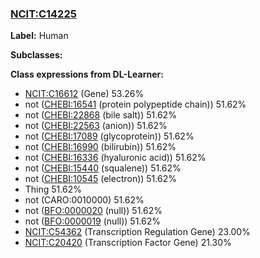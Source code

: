 
### [NCIT:C14225](http://purl.obolibrary.org/obo/NCIT_C14225)
**Label:** Human

**Subclasses:** 

**Class expressions from DL-Learner:**

- [NCIT:C16612](http://purl.obolibrary.org/obo/NCIT_C16612) (Gene) 53.26%
- not ([CHEBI:16541](http://purl.obolibrary.org/obo/CHEBI_16541) (protein polypeptide chain)) 51.62%
- not ([CHEBI:22868](http://purl.obolibrary.org/obo/CHEBI_22868) (bile salt)) 51.62%
- not ([CHEBI:22563](http://purl.obolibrary.org/obo/CHEBI_22563) (anion)) 51.62%
- not ([CHEBI:17089](http://purl.obolibrary.org/obo/CHEBI_17089) (glycoprotein)) 51.62%
- not ([CHEBI:16990](http://purl.obolibrary.org/obo/CHEBI_16990) (bilirubin)) 51.62%
- not ([CHEBI:16336](http://purl.obolibrary.org/obo/CHEBI_16336) (hyaluronic acid)) 51.62%
- not ([CHEBI:15440](http://purl.obolibrary.org/obo/CHEBI_15440) (squalene)) 51.62%
- not ([CHEBI:10545](http://purl.obolibrary.org/obo/CHEBI_10545) (electron)) 51.62%
- Thing 51.62%
- not (CARO:0010000) 51.62%
- not ([BFO:0000020](http://purl.obolibrary.org/obo/BFO_0000020) (null)) 51.62%
- not ([BFO:0000019](http://purl.obolibrary.org/obo/BFO_0000019) (null)) 51.62%
- [NCIT:C54362](http://purl.obolibrary.org/obo/NCIT_C54362) (Transcription Regulation Gene) 23.00%
- [NCIT:C20420](http://purl.obolibrary.org/obo/NCIT_C20420) (Transcription Factor Gene) 21.30%


